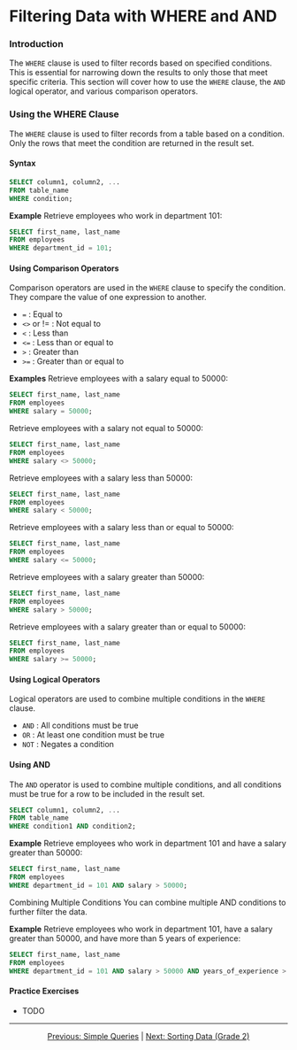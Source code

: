 # Filtering Data with WHERE and AND

### Introduction
The `WHERE` clause is used to filter records based on specified conditions. This is essential for narrowing down the results to only those that meet specific criteria. This section will cover how to use the `WHERE` clause, the `AND` logical operator, and various comparison operators.

### Using the WHERE Clause
The `WHERE` clause is used to filter records from a table based on a condition. Only the rows that meet the condition are returned in the result set.

#### Syntax
```sql
SELECT column1, column2, ...
FROM table_name
WHERE condition;
```

**Example**
Retrieve employees who work in department 101:
```sql
SELECT first_name, last_name
FROM employees
WHERE department_id = 101;
```

#### Using Comparison Operators
Comparison operators are used in the `WHERE` clause to specify the condition. They compare the value of one expression to another.


* `=` : Equal to
* `<>` or != : Not equal to
* `<` : Less than
* `<=` : Less than or equal to
* `>` : Greater than
* `>=` : Greater than or equal to

**Examples**
Retrieve employees with a salary equal to 50000:

```sql
SELECT first_name, last_name
FROM employees
WHERE salary = 50000;
```
Retrieve employees with a salary not equal to 50000:

```sql
SELECT first_name, last_name
FROM employees
WHERE salary <> 50000;
```
Retrieve employees with a salary less than 50000:

```sql
SELECT first_name, last_name
FROM employees
WHERE salary < 50000;
```
Retrieve employees with a salary less than or equal to 50000:

```sql
SELECT first_name, last_name
FROM employees
WHERE salary <= 50000;
```
Retrieve employees with a salary greater than 50000:

```sql
SELECT first_name, last_name
FROM employees
WHERE salary > 50000;
```
Retrieve employees with a salary greater than or equal to 50000:

```sql
SELECT first_name, last_name
FROM employees
WHERE salary >= 50000;
```

#### Using Logical Operators
Logical operators are used to combine multiple conditions in the `WHERE` clause.

* `AND` : All conditions must be true
* `OR` : At least one condition must be true
* `NOT` : Negates a condition

#### Using AND
The `AND` operator is used to combine multiple conditions, and all conditions must be true for a row to be included in the result set.

```sql
SELECT column1, column2, ...
FROM table_name
WHERE condition1 AND condition2;
```
**Example**
Retrieve employees who work in department 101 and have a salary greater than 50000:

```sql
SELECT first_name, last_name
FROM employees
WHERE department_id = 101 AND salary > 50000;
```

Combining Multiple Conditions
You can combine multiple AND conditions to further filter the data.

**Example**
Retrieve employees who work in department 101, have a salary greater than 50000, and have more than 5 years of experience:

```sql
SELECT first_name, last_name
FROM employees
WHERE department_id = 101 AND salary > 50000 AND years_of_experience > 5;
```

#### Practice Exercises
* TODO


---

<p align="center">
    <a href="https://github.com/Tom-Fynes/sql-101/blob/main/Docs/Grade_1/Simple_queries.md">Previous: Simple Queries</a>
    |
    <a href="https://github.com/Tom-Fynes/sql-101/blob/main/Docs/Grade_2/sorting_data.md">Next: Sorting Data (Grade 2)</a>
</p>
